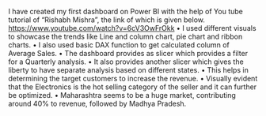 I have created my first dashboard on Power BI with the help of You tube tutorial of “Rishabh Mishra”, the link of which is given below.
https://www.youtube.com/watch?v=6cV3OwFrOkk
•	I used different visuals to showcase the trends like Line and column chart, pie chart and ribbon charts.
•	I also used basic DAX function to get calculated column of Average Sales.
•	The dashboard provides as slicer which provides a filter for a Quarterly analysis.
•	It also provides another slicer which gives the liberty to have separate analysis based on different states. 
•	This helps in determining the target customers to increase the revenue. 
•	Visually evident that the Electronics is the hot selling category of the seller and it can further be optimized. 
•	Maharashtra seems to be a huge market, contributing around 40% to revenue, followed by Madhya Pradesh.
